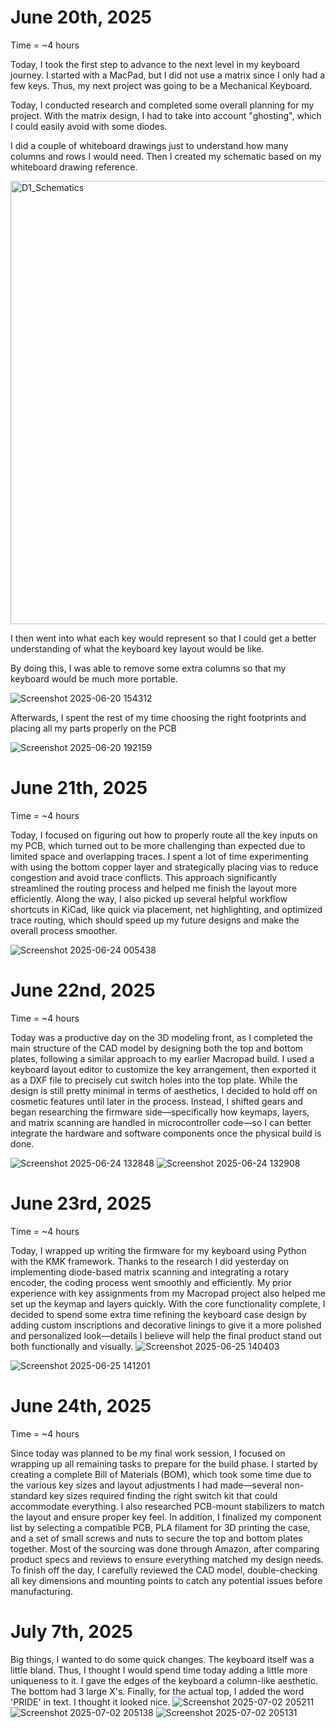 # June 20th, 2025
Time = ~4 hours

Today, I took the first step to advance to the next level in my keyboard journey. I started with a MacPad, but I did not use a matrix since I only had a few keys. Thus, my next project was going to be a Mechanical Keyboard.

Today, I conducted research and completed some overall planning for my project. With the matrix design, I had to take into account "ghosting", which I could easily avoid with some diodes. 

I did a couple of whiteboard drawings just to understand how many columns and rows I would need. Then I created my schematic based on my whiteboard drawing reference. 

<img width="709" alt="D1_Schematics" src="https://github.com/user-attachments/assets/753b6ddc-71cd-40f3-bc8c-fdfaba43a062" />

I then went into what each key would represent so that I could get a better understanding of what the keyboard key layout would be like.

By doing this, I was able to remove some extra columns so that my keyboard would be much more portable.

![Screenshot 2025-06-20 154312](https://github.com/user-attachments/assets/4d5bfdb6-1e10-486a-80fa-9d4704626020)


Afterwards, I spent the rest of my time choosing the right footprints and placing all my parts properly on the PCB


![Screenshot 2025-06-20 192159](https://github.com/user-attachments/assets/2b8595ca-d0da-415c-9701-bff9e6d7eb78)


# June 21th, 2025
Time = ~4 hours

Today, I focused on figuring out how to properly route all the key inputs on my PCB, which turned out to be more challenging than expected due to limited space and overlapping traces. I spent a lot of time experimenting with using the bottom copper layer and strategically placing vias to reduce congestion and avoid trace conflicts. This approach significantly streamlined the routing process and helped me finish the layout more efficiently. Along the way, I also picked up several helpful workflow shortcuts in KiCad, like quick via placement, net highlighting, and optimized trace routing, which should speed up my future designs and make the overall process smoother.

![Screenshot 2025-06-24 005438](https://github.com/user-attachments/assets/3ded05ee-60ca-4a6b-9f2e-0eeefa13afa1)


# June 22nd, 2025
Time = ~4 hours

Today was a productive day on the 3D modeling front, as I completed the main structure of the CAD model by designing both the top and bottom plates, following a similar approach to my earlier Macropad build. I used a keyboard layout editor to customize the key arrangement, then exported it as a DXF file to precisely cut switch holes into the top plate. While the design is still pretty minimal in terms of aesthetics, I decided to hold off on cosmetic features until later in the process. Instead, I shifted gears and began researching the firmware side—specifically how keymaps, layers, and matrix scanning are handled in microcontroller code—so I can better integrate the hardware and software components once the physical build is done.

![Screenshot 2025-06-24 132848](https://github.com/user-attachments/assets/530ba73e-e083-4c96-be5e-964affe50b20)
![Screenshot 2025-06-24 132908](https://github.com/user-attachments/assets/feaa8121-55bc-4ec2-b769-3ab3c2f4ea51)


# June 23rd, 2025
Time = ~4 hours

Today, I wrapped up writing the firmware for my keyboard using Python with the KMK framework. Thanks to the research I did yesterday on implementing diode-based matrix scanning and integrating a rotary encoder, the coding process went smoothly and efficiently. My prior experience with key assignments from my Macropad project also helped me set up the keymap and layers quickly. With the core functionality complete, I decided to spend some extra time refining the keyboard case design by adding custom inscriptions and decorative linings to give it a more polished and personalized look—details I believe will help the final product stand out both functionally and visually.
![Screenshot 2025-06-25 140403](https://github.com/user-attachments/assets/7a3564c9-32cb-4950-8cda-f16ca27bc3fd)

![Screenshot 2025-06-25 141201](https://github.com/user-attachments/assets/6ef3f3dc-db00-47ed-b0a4-fb0b11b23701)


# June 24th, 2025
Time = ~4 hours

Since today was planned to be my final work session, I focused on wrapping up all remaining tasks to prepare for the build phase. I started by creating a complete Bill of Materials (BOM), which took some time due to the various key sizes and layout adjustments I had made—several non-standard key sizes required finding the right switch kit that could accommodate everything. I also researched PCB-mount stabilizers to match the layout and ensure proper key feel. In addition, I finalized my component list by selecting a compatible PCB, PLA filament for 3D printing the case, and a set of small screws and nuts to secure the top and bottom plates together. Most of the sourcing was done through Amazon, after comparing product specs and reviews to ensure everything matched my design needs. To finish off the day, I carefully reviewed the CAD model, double-checking all key dimensions and mounting points to catch any potential issues before manufacturing.


# July 7th, 2025
Big things, I wanted to do some quick changes. The keyboard itself was a little bland. Thus, I thought I would spend time today adding a little more uniqueness to it. I gave the edges of the keyboard a column-like aesthetic. The bottom had 3 large X's. Finally, for the actual top, I added the word 'PRIDE' in text. I thought it looked nice. 
![Screenshot 2025-07-02 205211](https://github.com/user-attachments/assets/04515da5-88ea-45cf-898d-39b2029edb16)
![Screenshot 2025-07-02 205138](https://github.com/user-attachments/assets/2ba43a6d-dfc0-4362-aa68-58e8a01c0d13)
![Screenshot 2025-07-02 205131](https://github.com/user-attachments/assets/18d006f4-b8a0-483c-ba5f-4641c171dce6)


